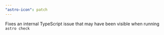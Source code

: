 ```yaml
---
"astro-icon": patch
---
```


Fixes an internal TypeScript issue that may have been visible when running `astro check`
